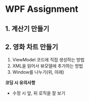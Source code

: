 # WPF Assignment

## 1. 계산기 만들기
## 2. 영화 차트 만들기
1. ViewModel 코드에 직접 생성하는 방법
2. XML을 읽어서 뷰모델에 추가하는 방법
3. Window를 나누기(위, 아래)

**코딩 시 유의사항**
- 수정 시 앞, 뒤 로직을 잘 보기
